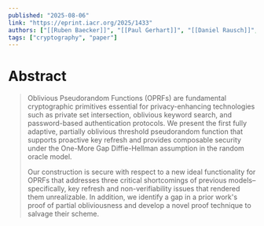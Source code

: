 ```yaml
---
published: "2025-08-06"
link: "https://eprint.iacr.org/2025/1433"
authors: ["[[Ruben Baecker]]", "[[Paul Gerhart]]", "[[Daniel Rausch]]", "[[Dominique Schröder]]"]
tags: ["cryptography", "paper"]
---
```


# Abstract

> Oblivious Pseudorandom Functions (OPRFs) are fundamental cryptographic primitives essential for privacy-enhancing technologies such as private set intersection, oblivious keyword search, and password-based authentication protocols. We present the first fully adaptive, partially oblivious threshold pseudorandom function that supports proactive key refresh and provides composable security under the One-More Gap Diffie-Hellman assumption in the random oracle model.
> 
> Our construction is secure with respect to a new ideal functionality for OPRFs that addresses three critical shortcomings of previous models–specifically, key refresh and non-verifiability issues that rendered them unrealizable. In addition, we identify a gap in a prior work's proof of partial obliviousness and develop a novel proof technique to salvage their scheme.